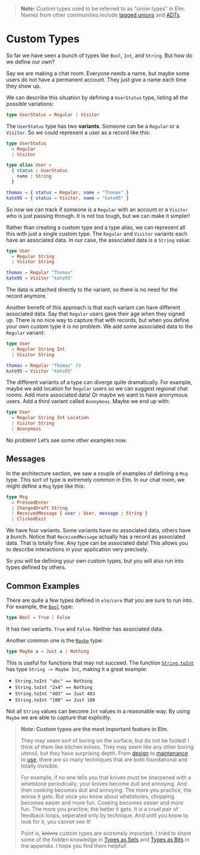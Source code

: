 > **Note:** Custom types used to be referred to as “union types” in Elm. Names from other communities include [tagged unions](https://en.wikipedia.org/wiki/Tagged_union) and [ADTs](https://en.wikipedia.org/wiki/Algebraic_data_type).

# Custom Types

So far we have seen a bunch of types like `Bool`, `Int`, and `String`. But how do we define our own?

Say we are making a chat room. Everyone needs a name, but maybe some users do not have a permanent account. They just give a name each time they show up.

We can describe this situation by defining a `UserStatus` type, listing all the possible variations:

```elm
type UserStatus = Regular | Visitor
```

The `UserStatus` type has two **variants**. Someone can be a `Regular` or a `Visitor`. So we could represent a user as a record like this:

```elm
type UserStatus
  = Regular
  | Visitor

type alias User =
  { status : UserStatus
  , name : String
  }

thomas = { status = Regular, name = "Thomas" }
kate95 = { status = Visitor, name = "kate95" }
```

So now we can track if someone is a `Regular` with an account or a `Visitor` who is just passing through. It is not too tough, but we can make it simpler!

Rather than creating a custom type and a type alias, we can represent all this with just a single custom type. The `Regular` and `Visitor` variants each have an associated data. In our case, the associated data is a `String` value:

```elm
type User
  = Regular String
  | Visitor String

thomas = Regular "Thomas"
kate95 = Visitor "kate95"
```

The data is attached directly to the variant, so there is no need for the record anymore.

Another benefit of this approach is that each variant can have different associated data. Say that `Regular` users gave their age when they signed up. There is no nice way to capture that with records, but when you define your own custom type it is no problem. We add some associated data to the `Regular` variant:

```elm
type User
  = Regular String Int
  | Visitor String

thomas = Regular "Thomas" 33
kate95 = Visitor "kate95"
```

The different variants of a type can diverge quite dramatically. For example, maybe we add location for `Regular` users so we can suggest regional chat rooms. Add more associated data! Or maybe we want to have anonymous users. Add a third variant called `Anonymous`. Maybe we end up with:

```elm
type User
  = Regular String Int Location
  | Visitor String
  | Anonymous
```

No problem! Let’s see some other examples now.


## Messages

In the architecture section, we saw a couple of examples of defining a `Msg` type. This sort of type is extremely common in Elm. In our chat room, we might define a `Msg` type like this:

```elm
type Msg
  = PressedEnter
  | ChangedDraft String
  | ReceivedMessage { user : User, message : String }
  | ClickedExit
```

We have four variants. Some variants have no associated data, others have a bunch. Notice that `ReceivedMessage` actually has a record as associated data. That is totally fine. Any type can be associated data! This allows you to describe interactions in your application very precisely.

So you will be defining your own custom types, but you will also run into types defined by others.


## Common Examples

There are quite a few types defined in `elm/core` that you are sure to run into. For example, the [`Bool`][Bool] type:

```elm
type Bool = True | False
```

It has two variants. `True` and `False`. Neither has associated data.

Another common one is the [`Maybe`][Maybe] type:

```elm
type Maybe a = Just a | Nothing
```

This is useful for functions that may not succeed. The function [`String.toInt`][toInt] has type `String -> Maybe Int`, making it a great example:

- `String.toInt "abc" == Nothing`
- `String.toInt "2x4" == Nothing`
- `String.toInt "403" == Just 403`
- `String.toInt "100" == Just 100`

Not all `String` values can become `Int` values in a reasonable way. By using `Maybe` we are able to capture that explicitly.

[Bool]: https://package.elm-lang.org/packages/elm-lang/core/latest/Basics#Bool
[Maybe]: https://package.elm-lang.org/packages/elm-lang/core/latest/Maybe#Maybe
[toInt]: https://package.elm-lang.org/packages/elm-lang/core/latest/String#toInt


> **Note: Custom types are the most important feature in Elm.**
>
> They may seem sort of boring on the surface, but do not be fooled! I think of them like kitchen knives. They may seem like any other boring utensil, but they have surprising depth. From [design](https://youtu.be/LO35cdWL1MQ) to [maintenance](https://youtu.be/SIw5ChGOADE) to [use](https://youtu.be/RjWkO9A-Ckk), there are so many techniques that are both foundational and totally invisible.
>
> For example, if no one tells you that knives must be sharpened with a whetstone periodically, your knives become dull and annoying. And then cooking becomes dull and annoying. The more you practice, the worse it gets. But once you know about whetstones, chopping becomes easier and more fun. Cooking becomes easier and more fun. The more you practice, the better it gets. It is a cruel pair of feedback loops, seperated only by technique. And until you know to look for it, you cannot see it!
>
> Point is, ~~knives~~ custom types are extremely important. I tried to share some of the hidden knowledge in [Types as Sets](/appendix/types_as_sets.html) and [Types as Bits](/appendix/types_as_bits.html) in the appendix. I hope you find them helpful!